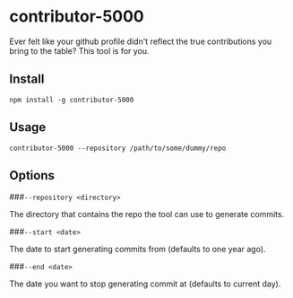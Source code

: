 # contributor-5000

Ever felt like your github profile didn't reflect the true contributions you bring to the table? This tool is for you.

## Install

`npm install -g contributor-5000`

## Usage

`contributor-5000 --repository /path/to/some/dummy/repo`

## Options

###`--repository <directory>`

The directory that contains the repo the tool can use to generate commits.

###`--start <date>`

The date to start generating commits from (defaults to one year ago).

###`--end <date>`

The date you want to stop generating commit at (defaults to current day).
